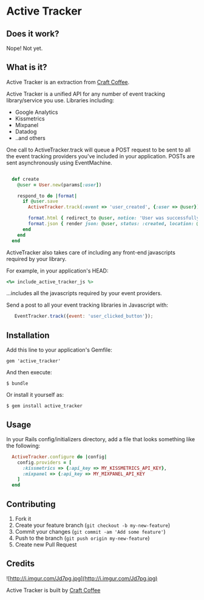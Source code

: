 # Active Tracker

## Does it work?

Nope! Not yet.

## What is it?

Active Tracker is an extraction from [Craft Coffee](http://www.craftcoffee.com).

Active Tracker is a unified API for any number of event tracking library/service you use.
Libraries including:
* Google Analytics
* Kissmetrics
* Mixpanel
* Datadog
* ..and others

One call to ActiveTracker.track will queue a POST request to be sent to all the 
event tracking providers you've included in your application. POSTs are sent
asynchronously using EventMachine.

```ruby

  def create
    @user = User.new(params[:user])

    respond_to do |format|
      if @user.save
        ActiveTracker.track(:event => 'user_created', {:user => @user})

        format.html { redirect_to @user, notice: 'User was successfully created.' }
        format.json { render json: @user, status: :created, location: @user }
      end
    end
  end
```

ActiveTracker also takes care of including any front-end javascripts required by
your library.

For example, in your application's HEAD:

```ruby
<%= include_active_tracker_js %>
```

...includes all the javascripts required by your event providers.

Send a post to all your event tracking libraries in Javascript with:

```javascript
   EventTracker.track({event: 'user_clicked_button'});
```

## Installation

Add this line to your application's Gemfile:

    gem 'active_tracker'

And then execute:

    $ bundle

Or install it yourself as:

    $ gem install active_tracker

## Usage

In your Rails config/initializers directory, add a file that looks something like
the following:

```ruby
  ActiveTracker.configure do |config|
    config.providers = [
      :kissmetrics => {:api_key => MY_KISSMETRICS_API_KEY},
      :mixpanel => {:api_key => MY_MIXPANEL_API_KEY
    ]
  end
```

## Contributing

1. Fork it
2. Create your feature branch (`git checkout -b my-new-feature`)
3. Commit your changes (`git commit -am 'Add some feature'`)
4. Push to the branch (`git push origin my-new-feature`)
5. Create new Pull Request

## Credits

![http://i.imgur.com/Jd7pg.jpg](http://i.imgur.com/Jd7pg.jpg)

Active Tracker is built by [Craft Coffee](http://craftcoffee.com)
